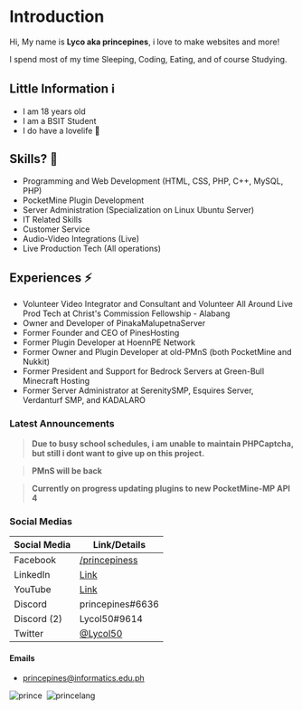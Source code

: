 # Introduction
Hi, My name is **Lyco aka princepines**, i love to make websites and more!

I spend most of my time Sleeping, Coding, Eating, and of course Studying.

## Little Information ℹ
- I am 18 years old
- I am a BSIT Student
- I do have a lovelife 💖

## Skills? 🤔
- Programming and Web Development (HTML, CSS, PHP, C++, MySQL, PHP)
- PocketMine Plugin Development
- Server Administration (Specialization on Linux Ubuntu Server)
- IT Related Skills
- Customer Service
- Audio-Video Integrations (Live)
- Live Production Tech (All operations)

## Experiences ⚡
- Volunteer Video Integrator and Consultant and Volunteer All Around Live Prod Tech at Christ's Commission Fellowship - Alabang
- Owner and Developer of PinakaMalupetnaServer
- Former Founder and CEO of PinesHosting
- Former Plugin Developer at HoennPE Network
- Former Owner and Plugin Developer at old-PMnS (both PocketMine and Nukkit)
- Former President and Support for Bedrock Servers at Green-Bull Minecraft Hosting
- Former Server Administrator at SerenitySMP, Esquires Server, Verdanturf SMP, and KADALARO

### Latest Announcements
> **Due to busy school schedules, i am unable to maintain PHPCaptcha, but still i dont want to give up on this project.**

> **PMnS will be back**

> **Currently on progress updating plugins to new PocketMine-MP API 4**

### Social Medias
| Social Media | Link/Details |
| ----------- | ----------- |
| Facebook  | <a href="https://fb.me/princepiness">/princepiness</a>
| LinkedIn | [Link](https://www.linkedin.com/in/lyco-tatierra-a81b421bb/)
| YouTube | <a href="https://www.youtube.com/channel/UCcltou22yjHJpffh88FiVEA">Link</a>
| Discord | princepines#6636 |
| Discord (2) | Lycol50#9614 |
| Twitter | <a href="https://twitter.com/Lycol50">@Lycol50</a>

#### Emails
- princepines@informatics.edu.ph

![prince](https://github-readme-stats.vercel.app/api?username=Lycol50&show_icons=true&theme=gotham)&nbsp;
![princelang](https://github-readme-stats.vercel.app/api/top-langs/?username=Lycol50&layout=compact&theme=gotham)

<!--
**Lycol50/Lycol50** is a ✨ _special_ ✨ repository because its `README.md` (this file) appears on your GitHub profile.

Here are some ideas to get you started:

- 🔭 I’m currently working on ...
- 🌱 I’m currently learning ...
- 👯 I’m looking to collaborate on ...
- 🤔 I’m looking for help with ...
- 💬 Ask me about ...
- 📫 How to reach me: ...
- 😄 Pronouns: ...
- ⚡ Fun fact: ...
-->

